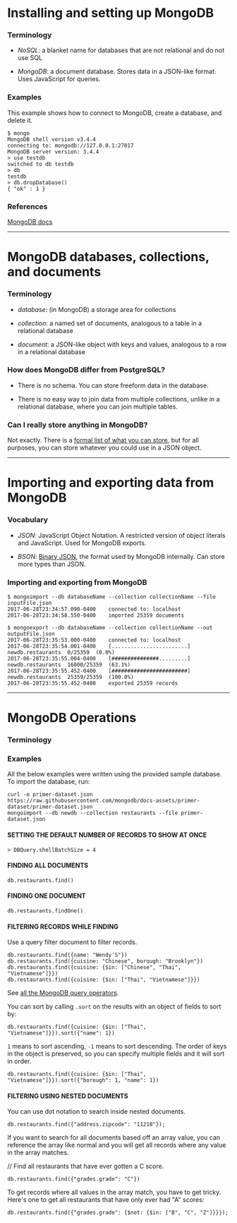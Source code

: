 # Installing and setting up MongoDB

### Terminology

* *NoSQL*: a blanket name for databases that are not relational and do not use SQL

* *MongoDB*: a document database. Stores data in a JSON-like format. Uses JavaScript for queries.

### Examples

This example shows how to connect to MongoDB, create a database, and delete it.

```
$ mongo
MongoDB shell version v3.4.4
connecting to: mongodb://127.0.0.1:27017
MongoDB server version: 3.4.4
> use testdb
switched to db testdb
> db
testdb
> db.dropDatabase()
{ "ok" : 1 }
```

### References

[MongoDB docs](https://docs.mongodb.com/)

---

# MongoDB databases, collections, and documents

### Terminology

* *database*: (in MongoDB) a storage area for collections

* *collection*: a named set of documents, analogous to a table in a relational database

* *document*: a JSON-like object with keys and values, analogous to a row in a relational database

### How does MongoDB differ from PostgreSQL?

* There is no schema. You can store freeform data in the database.

* There is no easy way to join data from multiple collections, unlike in a relational database, where you can join multiple tables.

### Can I really store anything in MongoDB?

Not exactly. There is a [formal list of what you can store](https://docs.mongodb.com/manual/reference/bson-types/), but for all purposes, you can store whatever you could use in a JSON object.

---

# Importing and exporting data from MongoDB

### Vocabulary

* *JSON*: JavaScript Object Notation. A restricted version of object literals and JavaScript. Used for MongoDB exports.

* *BSON*: [Binary JSON](https://en.wikipedia.org/wiki/BSON), the format used by MongoDB internally. Can store more types than JSON.

### Importing and exporting from MongoDB

```
$ mongoimport --db databaseName --collection collectionName --file inputFile.json
2017-06-28T23:34:57.090-0400    connected to: localhost
2017-06-28T23:34:58.550-0400    imported 25359 documents

$ mongoexport --db databaseName --collection collectionName --out outputFile.json
2017-06-28T23:35:53.000-0400    connected to: localhost
2017-06-28T23:35:54.001-0400    [........................]  newdb.restaurants  0/25359  (0.0%)
2017-06-28T23:35:55.004-0400    [###############.........]  newdb.restaurants  16000/25359  (63.1%)
2017-06-28T23:35:55.452-0400    [########################]  newdb.restaurants  25359/25359  (100.0%)
2017-06-28T23:35:55.452-0400    exported 25359 records
```

---

# MongoDB Operations

### Terminology

### Examples

All the below examples were written using the provided sample database. To import the database, run:

```
curl -o primer-dataset.json https://raw.githubusercontent.com/mongodb/docs-assets/primer-dataset/primer-dataset.json
mongoimport --db newdb --collection restaurants --file primer-dataset.json
```

#### SETTING THE DEFAULT NUMBER OF RECORDS TO SHOW AT ONCE

```
> DBQuery.shellBatchSize = 4
```

#### FINDING ALL DOCUMENTS

```
db.restaurants.find()
```

#### FINDING ONE DOCUMENT

```
db.restaurants.findOne()
```

#### FILTERING RECORDS WHILE FINDING

Use a query filter document to filter records.

```
db.restaurants.find({name: "Wendy'S"})
db.restaurants.find({cuisine: "Chinese", borough: "Brooklyn"})
db.restaurants.find({cuisine: {$in: ["Chinese", "Thai", "Vietnamese"]}})
db.restaurants.find({cuisine: {$in: ["Thai", "Vietnamese"]}})
```

See [all the MongoDB query operators](https://docs.mongodb.com/manual/reference/operator/query/#query-selectors).

You can sort by calling `.sort` on the results with an object of fields to sort by:

```
db.restaurants.find({cuisine: {$in: ["Thai", "Vietnamese"]}}).sort({"name": 1})
```

`1` means to sort ascending, `-1` means to sort descending. The order of keys in the object is preserved, so you can specify multiple fields and it will sort in order.

```
db.restaurants.find({cuisine: {$in: ["Thai", "Vietnamese"]}}).sort({"borough": 1, "name": 1})
```

#### FILTERING USING NESTED DOCUMENTS

You can use dot notation to search inside nested documents.

```
db.restaurants.find({"address.zipcode": "11218"});
```

If you want to search for all documents based off an array value, you can reference the array like normal and you will get all records where any value in the array matches.

// Find all restaurants that have ever gotten a C score.

```
db.restaurants.find({"grades.grade": "C"})
```

To get records where all values in the array match, you have to get tricky. Here's one to get all restaurants that have only ever had "A" scores:

```
db.restaurants.find({"grades.grade": {$not: {$in: ["B", "C", "Z"]}}});
```




